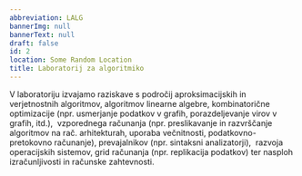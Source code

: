 ```yaml
---
abbreviation: LALG
bannerImg: null
bannerText: null
draft: false
id: 2
location: Some Random Location
title: Laboratorij za algoritmiko
---
```


V laboratoriju izvajamo raziskave s področij aproksimacijskih in verjetnostnih algoritmov, algoritmov linearne algebre, kombinatorične optimizacije (npr. usmerjanje podatkov v grafih, porazdeljevanje virov v grafih, itd.),  vzporednega računanja (npr. preslikavanje in razvrščanje algoritmov na rač. arhitekturah, uporaba večnitnosti, podatkovno-pretokovno računanje), prevajalnikov (npr. sintaksni analizatorji),  razvoja operacijskih sistemov, grid računanja (npr. replikacija podatkov) ter nasploh izračunljivosti in računske zahtevnosti.